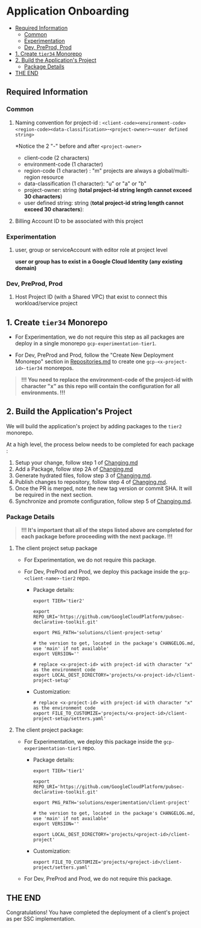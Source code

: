 # Application Onboarding

<!-- vscode-markdown-toc -->
* [Required Information](#RequiredInformation)
	* [Common](#Common)
	* [Experimentation](#Experimentation)
	* [Dev, PreProd, Prod](#DevPreProdProd)
* [1. Create `tier34` Monorepo](#Createtier34Monorepo)
* [2. Build the Application's Project](#BuildtheApplicationsProject)
	* [Package Details](#PackageDetails)
* [THE END](#THEEND)

<!-- vscode-markdown-toc-config
	numbering=false
	autoSave=true
	/vscode-markdown-toc-config -->
<!-- /vscode-markdown-toc -->

## <a name='RequiredInformation'></a>Required Information

### <a name='Common'></a>Common

1. Naming convention for project-id : `<client-code><environment-code><region-code><data-classification>`-`<project-owner>`-`<user defined string>`

    *Notice the 2 "-" before and after `<project-owner>`
    - client-code (2 characters)
    - environment-code (1 character)
    - region-code (1 character) : "m" projects are always a global/multi-region resource
    - data-classification (1 character): "u" or "a" or "b"
    - project-owner: string (**total project-id string length cannot exceed 30 characters**)
    - user defined string: string (**total project-id string length cannot exceed 30 characters**):

1. Billing Account ID to be associated with this project

### <a name='Experimentation'></a>Experimentation

1. user, group or serviceAccount with editor role at project level

    **user or group has to exist in a Google Cloud Identity (any existing domain)**

### <a name='DevPreProdProd'></a>Dev, PreProd, Prod

1. Host Project ID (with a Shared VPC) that exist to connect this workload/service project

## <a name='Createtier34Monorepo'></a>1. Create `tier34` Monorepo

- For Experimentation, we do not require this step as all packages are deploy in a single monorepo `gcp-experimentation-tier1`.

- For Dev, PreProd and Prod, follow the "Create New Deployment Monorepo" section in [Repositories.md](./Repositories.md) to create one `gcp-<x-project-id>-tier34` monorepos.

> **!!! You need to replace the environment-code of the project-id with character "x" as this repo will contain the configuration for all environments. !!!**

## <a name='BuildtheApplicationsProject'></a>2. Build the Application's Project

We will build the application's project by adding packages to the `tier2` monorepo.

At a high level, the process below needs to be completed for each package :

1. Setup your change, follow step 1 of [Changing.md](./Changing.md#step-1---setup)
1. Add a Package, follow step 2A of [Changing.md](./Changing.md#a-add-a-package)
1. Generate hydrated files, follow step 3 of [Changing.md](./Changing.md#step-3---hydrate).
1. Publish changes to repository, follow step 4 of [Changing.md](./Changing.md#step-4---publish).
1. Once the PR is merged, note the new tag version or commit SHA.  It will be required in the next section.
1. Synchronize and promote configuration, follow step 5 of [Changing.md](./Changing.md#step-5---synchronize--promote-configs).

### <a name='PackageDetails'></a>Package Details

> **!!! It's important that all of the steps listed above are completed for each package before proceeding with the next package. !!!**

1. The client project setup package
    - For Experimentation, we do not require this package.

    - For Dev, PreProd and Prod, we deploy this package inside the `gcp-<client-name>-tier2` repo.

      - Package details:

          ```shell
          export TIER='tier2'

          export REPO_URI='https://github.com/GoogleCloudPlatform/pubsec-declarative-toolkit.git'

          export PKG_PATH='solutions/client-project-setup'

          # the version to get, located in the package's CHANGELOG.md, use 'main' if not available'
          export VERSION=''

          # replace <x-project-id> with project-id with character "x" as the environment code
          export LOCAL_DEST_DIRECTORY='projects/<x-project-id>/client-project-setup'
          ```

      - Customization:

          ```shell
          # replace <x-project-id> with project-id with character "x" as the environment code
          export FILE_TO_CUSTOMIZE='projects/<x-project-id>/client-project-setup/setters.yaml'
          ```

1. The client project package:

    - For Experimentation, we deploy this package inside the `gcp-experimentation-tier1` repo.

      - Package details:

        ```shell
        export TIER='tier1'

        export REPO_URI='https://github.com/GoogleCloudPlatform/pubsec-declarative-toolkit.git'

        export PKG_PATH='solutions/experimentation/client-project'

        # the version to get, located in the package's CHANGELOG.md, use 'main' if not available'
        export VERSION=''

        export LOCAL_DEST_DIRECTORY='projects/<project-id>/client-project'
        ```

      - Customization:

          ```shell
          export FILE_TO_CUSTOMIZE='projects/<project-id>/client-project/setters.yaml'
          ```

    - For Dev, PreProd and Prod,  we do not require this package.

## <a name='THEEND'></a>THE END

Congratulations! You have completed the deployment of a client's project as per SSC implementation.
